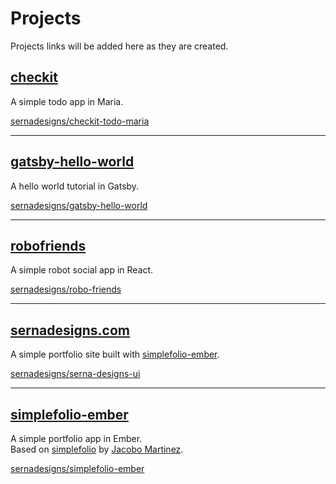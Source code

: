 # Projects

Projects links will be added here as they are created.

## [checkit](./checkit/src/index.html)

A simple todo app in Maria.  

[sernadesigns/checkit-todo-maria](https://github.com/sernadesigns/checkit-todo-maria)

***

## [gatsby-hello-world](./gatsby-hello-world/)

A hello world tutorial in Gatsby.

[sernadesigns/gatsby-hello-world](https://github.com/sernadesigns/gatsby-hello-world)

***

## [robofriends](./robofriends/index.html)

A simple robot social app in React.  

[sernadesigns/robo-friends](https://github.com/sernadesigns/robo-friends)

***

## [sernadesigns.com](https://sernadesigns.com)

A simple portfolio site built with [simplefolio-ember](https://github.com/sernadesigns/simplefolio-ember).  

[sernadesigns/serna-designs-ui](https://github.com/sernadesigns/serna-designs-ui)

***

## [simplefolio-ember](./simplefolio-ember/)

A simple portfolio app in Ember.  
Based on [simplefolio](https://github.com/cobidev/simplefolio) by [Jacobo Martinez](https://github.com/cobidev).  

[sernadesigns/simplefolio-ember](https://github.com/sernadesigns/simplefolio-ember)